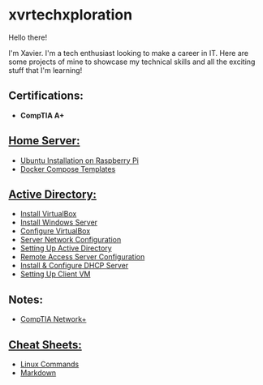 # xvrtechxploration

Hello there!

I'm Xavier.
I'm a tech enthusiast looking to make a career in IT.
Here are some projects of mine to showcase my technical skills and all the exciting stuff that I'm learning!

## Certifications:
- **CompTIA A+**

## [Home Server:](https://github.com/xvrtechxploration/homeserver.git)
- [Ubuntu Installation on Raspberry Pi](https://github.com/xvrtechxploration/homeserver/blob/main/Raspberry-Pi/Ubuntu-Install.MD)
- [Docker Compose Templates](https://github.com/xvrtechxploration/homeserver/tree/main/docker)

## [Active Directory:](https://github.com/xvrtechxploration/Windows/tree/main/Active_Directory)
- [Install VirtualBox](https://github.com/xvrtechxploration/Windows/blob/main/Active_Directory/1.Install_VirtualBox.md)
- [Install Windows Server](https://github.com/xvrtechxploration/Windows/blob/main/Active_Directory/2.Install_Windows_Server.md)
- [Configure VirtualBox](https://github.com/xvrtechxploration/Windows/blob/main/Active_Directory/3.Configure_VirtualBox.md)
- [Server Network Configuration](https://github.com/xvrtechxploration/Windows/blob/main/Active_Directory/4.Server_Network_Configuration.md)
- [Setting Up Active Directory](https://github.com/xvrtechxploration/Windows/blob/main/Active_Directory/5.Setting_Up_Active_Directory.md)
- [Remote Access Server Configuration](https://github.com/xvrtechxploration/Windows/blob/main/Active_Directory/6.Remote_Access_Server_Configuration.md)
- [Install & Configure DHCP Server](https://github.com/xvrtechxploration/Windows/blob/main/Active_Directory/7.Install_%26_Configure_DHCP_Server.md)
- [Setting Up Client VM](https://github.com/xvrtechxploration/Windows/blob/main/Active_Directory/8.Setting_Up_Client_VM.md)

## Notes:
- [CompTIA Network+](https://github.com/xvrtechxploration/Certifications/tree/main/CompTIA-Network%2B/1.0-Networking_Concepts)

## [Cheat Sheets:](https://github.com/xvrtechxploration/cheat-sheets)
- [Linux Commands](https://github.com/xvrtechxploration/cheat-sheets/blob/master/linux/Linux_Commands.md)
- [Markdown](https://github.com/xvrtechxploration/cheat-sheets/blob/master/tools/markdown.md)
